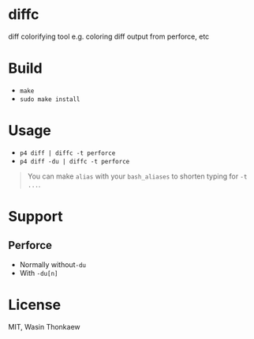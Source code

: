 # diffc
diff colorifying tool e.g. coloring diff output from perforce, etc

# Build

* `make`
* `sudo make install`

# Usage

* `p4 diff | diffc -t perforce`
* `p4 diff -du | diffc -t perforce`

> You can make `alias` with your `bash_aliases` to shorten typing for `-t ...`.

# Support

## Perforce

* Normally without`-du`
* With `-du[n]`

# License
MIT, Wasin Thonkaew
